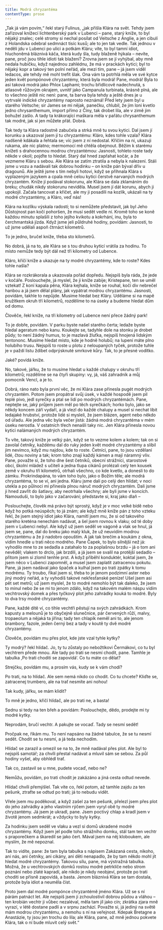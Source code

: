 ```yaml
---
title: Modrá chryzantéma
contentType: prose
---
```


„Tak já vám povím,“ řekl starý Fulinus, „jak přišla Klára na svět. Tehdy jsem zařizoval knížecí lichtenberský park v Lubenci – pane, starý kníže, to byl nějaký znalec; celé stromy si nechal posílat od Veitsche z Anglie, a jen cibulí z Holandska odebral sedmnáct tisíc kusů; ale to jen tak vedle. Tak jednou v neděli jdu v Lubenci po ulici a potkám Kláru; víte, to byl tamní idiot, hluchoněmá bláznivá káča, která kudy šla, tudy blaženě hýkala – nevíte, pane, proč jsou tihle idioti tak blažení? Zrovna jsem se jí vyhýbal, aby mně nedala hubičku, když najednou zahlédnu, že má v prackách kytici; byl to nějaký kopr a takový ten polní neřád, ale mezi tím, pane – já jsem viděl ledacos, ale tehdy mě mohl trefit šlak. Ona vám ta potrhlá měla ve své kytce jeden květ pompónové chryzantémy, která byla modrá! Pane, modrá! Byla to asi taková modrá jako Phlox Laphami; trochu břidlicově nadechnutá, s atlasově růžovým okrajem, uvnitř jako Campanula turbinata, krásně plná, ale to všechno ještě nic není: pane, ta barva byla tehdy a ještě dnes je u vytrvalé indické chryzantémy naprosto neznámá! Před lety jsem byl u starého Veitsche; sir James se mi nějak, panečku, chlubil, že jim loni kvetlo jedno chrysanthemum, import přímo z Číny, tak drobet lila, ale v zimě jim bohužel zašlo. A tady ta krákorající maškara měla v pařátu chrysanthemum tak modré, jak si jen můžete přát. Dobrá.

Tak tedy ta Klára radostně zabučela a strká mně tu svou kytici. Dal jsem jí korunku a ukazoval jsem jí tu chryzantému: Kláro, kdes tohle vzala? Klára nadšeně kdákala a řehtala se; víc jsem z ní nedostal. Křičím na ni, ukazuji rukama, ale nic platno; mermomocí mě chtěla obejmout. Běžím k starému knížeti s drahocennou modrou chryzantémou: Jasnosti, tohleto roste tady někde v okolí; pojďte to hledat. Starý dal hned zapřahat kočár, a že vezmeme Kláru s sebou. Ale Klára se zatím ztratila a nebyla k nalezení. Stáli jsme u vozu a nadávali tak dobrou hodinku – on kníže pán býval dřív u dragounů. Ale ještě jsme s tím nebyli hotovi, když se přihnala Klára s vyplazeným jazykem a cpala mně celou kytici čerstvě narvaných modrých chryzantém. Kníže jí podával stokorunu, ale Klára se dala zklamáním do breku; chudák nikdy stokorunu neviděla. Musel jsem jí dát korunu, abych ji upokojil. Začala tancovat a křičet, ale my ji posadili na kozlík, ukázali na ty modré chryzantémy, a Kláro, veď nás!

Klára na kozlíku výskala radostí; to si nemůžete představit, jak byl Jeho Důstojnost pan kočí pohoršen, že musí sedět vedle ní. Kromě toho se koně každou minutu splašili z toho jejího kvikotu a kokrhání, inu, byla to čerchmantská jízda. Když jsme jeli půldruhé hodiny, povídám: Jasnosti, to už jsme udělali aspoň čtrnáct kilometrů.

To je jedno, bručel kníže, třeba sto kilometrů.

No dobrá, já na to, ale Klára se s tou druhou kyticí vrátila za hodinu. To místo nemůže tedy být dál než tři kilometry od Lubence.

Kláro, křičí kníže a ukazuje na ty modré chryzantémy, kde to roste? Kdes tohle našla?

Klára se rozkrákorala a ukazovala pořád dopředu. Nejspíš byla ráda, že jede v kočáře. Poslouchejte, já myslel, že ji kníže zabije; Kristepane, ten se uměl vztekat! Z koní kapala pěna, Klára kejhala, kníže se rouhal, kočí div nebrečel hanbou a já jsem dělal plány, jak vypátrat modrou chryzantému. Jasnosti, povídám, takhle to nepůjde. Musíme hledat bez Kláry. Uděláme si na mapě kružítkem okruh tří kilometrů, rozdělíme to na úseky a budeme hledat dům od domu.

Člověče, řekl kníže, na tři kilometry od Lubence není přece žádný park!

To je dobře, povídám. V parku byste našel starého čerta; ledaže byste hledal ageratum nebo kanu. Koukejte se, tadyhle dole na stonku je drobet půdy; to není žádný humus, to je mazlavá žluťka, nejspíš hnojená lidským tentononc. Musíme hledat místo, kde je hodně holubů; na lupení máte plno holubího trusu. Nejspíš to roste u plotu z neloupaných tyček, protože tuhle je v paždí listu ždibet odprýsknuté smrkové kůry. Tak, to je přesné vodítko.

Jaké? povídá kníže.

No, takové, jářku, že to musíme hledat u každé chalupy v okruhu tří kilometrů; rozdělíme se na čtyři skupiny: vy, já, váš zahradník a můj pomocník Vencl, a je to.

Dobrá, ráno nato byla první věc, že mi Klára zase přinesla pugét modrých chryzantém. Potom jsem propátral svůj úsek, v každé hospodě jsem pil teplé pivo, jedl syrečky a ptal se lidí po modrých chryzantémách. Pane, neptejte se, jaký průjem jsem měl po těch syrečkách; horko bylo, jako se někdy koncem září vydaří, a já vlezl do každé chalupy a musel si nechat líbit ledajaké hrubství, protože lidé si mysleli, že jsem blázen, agent nebo někdo od úřadu. Ale jedna věc byla večer jistá: žádná modrá chryzantéma v mém úseku nerostla. V ostatních třech nenašli taky nic. Jen Klára přinesla novou kytici nalámaných modrých chryzantém.

To víte, takový kníže je velký pán, když se to vezme kolem a kolem; tak on si zavolal četníky, každému dal do ruky jeden květ modré chryzantémy a slíbil jim nevímco, když mu najdou, kde to roste. Četníci, pane, to jsou vzdělaní lidé, čtou noviny a tak; krom toho znají každý kámen a mají náramný vliv. Pane, považte si, že toho dne šest četníků, obecní strážníci, starostové obcí, školní mládež s učiteli a jedna tlupa cikánů prolézali celý ten kousek země v okruhu tří kilometrů, otrhali všechno, co kde kvetlo, a donesli to do zámku. Prokrindapána, to vám toho bylo, jako o Božím těle; ale modrá chryzantéma, to se ví, ani jedna. Kláru jsme dali po celý den hlídat; v noci utekla a po půlnoci mi přinesla plnou náruč modrých chryzantém. Dali jsme ji hned zavřít do šatlavy, aby neotrhala všechny; ale byli jsme v koncích. Namouduši, to bylo jako v začarování; představte si, kraj jako dlaň –

Poslouchejte, člověk má právo být sprostý, když je v moc velké bídě nebo když ho potká neúspěch; to já znám; ale když mně kníže pán z toho vzteku řekl, že jsem stejný idiot jako Klára, namítl jsem mu, že si od takového starého kreténa nenechám nadávat, a šel jsem rovnou k vlaku; od té doby jsem v Lubenci nebyl. Ale když už jsem seděl ve vagoně a vlak se hnul, já jsem se, pane, dal do breku jako malý kluk, že už neuvidím modrou chryzantému a že ji nadobro opouštím. A jak tak brečím a koukám z okna, vidím hnedle u trati něco modrého. Pane Čapek, to bylo silnější než já: vyhodilo mne to ze sedadla a zatahalo to za poplašnou brzdu – já o tom ani nevěděl; vlakem to drclo, jak brzdili, a já jsem se svalil na protější sedadlo – přitom jsem si zlomil tenhle prst. A když přiběhl konduktér, koktal jsem, že jsem něco v Lubenci zapomněl, a musel jsem zaplatit zatracenou pokutu. Pane, já jsem nadával jako špaček a kulhal jsem po trati zpátky k tomu modrému. Ty troubo, říkal jsem si, třeba to je jenom podzimní aster nebo jiný modrý neřád, a ty vyhodíš takové nekřesťanské peníze! Ušel jsem asi pět set metrů; už jsem myslel, že to modré nemohlo být tak daleko, že jsem to minul nebo že se mi to jenom zdálo, když na takovém malém náspu vidím vechtrovský domek a přes tyčkový plot jeho zahrádky kouká to modré. Byly to dva trsy modré chryzantémy.

Pane, každé dítě ví, co tihle vechtři pěstují na svých zahrádkách. Krom kapusty a melounů je to obyčejně slunečnice, pár červených růží, malvy, tropaeolum a nějaká ta jiřina; tady ten chlapík neměl ani to, ale jenom brambory, fazole, jeden černý bez a tady v koutě ty dvě modré chryzantémy.

Člověče, povídám mu přes plot, kde jste vzal tyhle kytky?

Ty modrý? řekl hlídač. Jo, ty tu zůstaly po nebožtíkovi Čermákovi, co tu byl vechtrem přede mnou. Ale tady po trati se nesmí chodit, pane. Tamhle je tabulka ,Po trati choditi se zapovídá‘. Co tu máte co dělat?

Strejčku, povídám mu, a prosím vás, kudy se k vám chodí?

Po trati, na to hlídač. Ale sem nemá nikdo co chodit. Co tu chcete? Kliďte se, zatracenej trumbero, ale na trať nesmíte ani nohou!

Tak kudy, jářku, se mám klidit?

To mně je jedno, křičí hlídač, ale po trati ne, a basta!

Sednu si tedy na ten břeh a povídám: Poslouchejte, dědo, prodejte mi ty modré kytky.

Neprodám, bručí vechtr. A pakujte se vocaď. Tady se nesmí sedět!

Pročpak ne, říkám mu. To není napsáno na žádné tabulce, že se tu nesmí sedět. Chodit se tu nesmí, a já teda nechodím.

Hlídač se zarazil a omezil se na to, že mně nadával přes plot. Ale byl to nejspíš samotář; za chvíli přestal nadávat a mluvil sám se sebou. Za půl hodiny vyšel, aby obhlédl trať.

Tak co, zastavil se u mne, pudete vocaď, nebo ne?

Nemůžu, povídám, po trati chodit je zakázáno a jiná cesta odtud nevede.

Hlídač chvíli přemýšlel. Tak víte co, řekl potom, až tamhle zajdu za ten pešunk, ztraťte se odtud po trati; já to nebudu vidět.

Vřele jsem mu poděkoval, a když zašel za ten pešunk, přelezl jsem přes plot do jeho zahrádky a jeho vlastním rýčem jsem vyryl obě ty modré chryzantémy. Já jsem je ukradl, pane. Jsem poctivý chlap a kradl jsem v životě jenom sedmkrát; a vždycky to byly kytky.

Za hodinku jsem seděl ve vlaku a vezl si domů ukradené modré chryzantémy. Když jsem jel podle toho strážního domku, stál tam ten vechtr s praporečkem a škaredil se jako čert. Mával jsem na něj kloboukem, ale myslím, že mě nepoznal.

Tak to vidíte, pane: že tam byla tabulka s nápisem Zakázaná cesta, nikoho, ani nás, ani četníky, ani cikány, ani děti nenapadlo, že by tam někdo mohl jít hledat modré chryzantémy. Takovou sílu, pane, má výstražná tabulka. Možná, že u vechtrovských domků rostou modré petrklíče nebo strom poznání nebo zlaté kapradí, ale nikdo je nikdy neobjeví, protože po trati choditi se přísně zapovídá, a basta. Jenom bláznivá Klára se tam dostala, protože byla idiot a neuměla číst.

Proto jsem dal modré pompónce chryzantémě jméno Klára. Už se s ní párám patnáct let. Ale nejspíš jsem ji zchoulostivil dobrou půdou a vláhou – ten krobián vechtr ji vůbec nezaléval, měla tam jíl jako cín; zkrátka zjara mně vyrazí, v létě dostane padlí a v srpnu zachází. Považte si, já jediný na světě mám modrou chryzantému, a nemohu s ní na veřejnost. Kdepak Bretagne a Anastázie, ty jsou jen trochu do lila; ale Klára, pane, až mně jednou pokvete Klára, tak o ní bude mluvit celý svět.“
